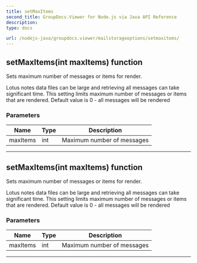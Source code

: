 ```yaml
---
title: setMaxItems
second_title: GroupDocs.Viewer for Node.js via Java API Reference
description: 
type: docs

url: /nodejs-java/groupdocs.viewer/mailstorageoptions/setmaxitems/
---
```


## setMaxItems(int maxItems)  function
Sets maximum number of messages or items for render.
 
 Lotus notes data files can be large and retrieving all messages can take significant time.
 This setting limits maximum number of messages or items that are rendered.
 Default value is 0 - all messages will be rendered

### Parameters

| Name | Type | Description |
| --- | --- | --- |
| maxItems | int | Maximum number of messages |


---


## setMaxItems(int maxItems)  function
Sets maximum number of messages or items for render.
 
 Lotus notes data files can be large and retrieving all messages can take significant time.
 This setting limits maximum number of messages or items that are rendered.
 Default value is 0 - all messages will be rendered

### Parameters

| Name | Type | Description |
| --- | --- | --- |
| maxItems | int | Maximum number of messages |


---


